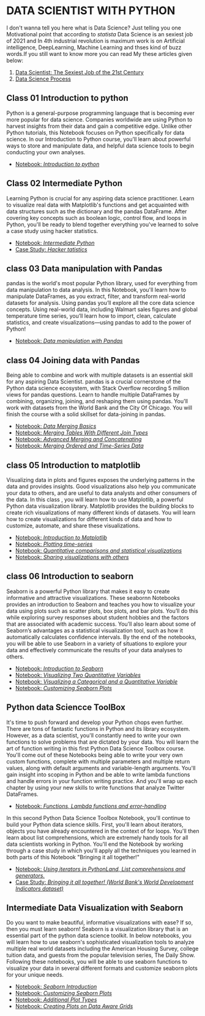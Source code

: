 # DATA SCIENTIST WITH PYTHON
I don't wanna tell you here what is Data Science? Just telling you one Motivational point that according to <em>statista</em> Data Science is an sexiest job of 2021 and In 4th industrial revolution is maximum work is on Artificial intelligence, DeepLearning, Machine Learning and thses kind of buzz words.If you still want to know more you can read My these articles given below:
 <ol>
 <li><a href= "https://qasim1020.medium.com/data-scientist-the-sexiest-job-of-the-21st-century-9b81b680d54a">Data Scientist: The Sexiest Job of the 21st Century</a></li>
 <li><a href= "https://qasim1020.medium.com/data-science-process-386cca0e70e">Data Science Process</a></li>  
 </ol>
 
## Class 01 Introduction to python
Python is a general-purpose programming language that is becoming ever more popular for data science. Companies worldwide are using Python to harvest insights from their data and gain a competitive edge. Unlike other Python tutorials, this Notebook focuses on Python specifically for data science. In our Introduction to Python course, you’ll learn about powerful ways to store and manipulate data, and helpful data science tools to begin conducting your own analyses.
- <a href= "https://github.com/aiwithqasim/datascientist-python/blob/main/class%2001%20Introduction%20to%20Python/class01%20Introduction%20to%20DS%20with%20Python.ipynb">Notebook: <em>Introduction to python</em></a>

## Class 02 Intermediate Python
Learning Python is crucial for any aspiring data science practitioner. Learn to visualize real data with Matplotlib's functions and get acquainted with data structures such as the dictionary and the pandas DataFrame. After covering key concepts such as boolean logic, control flow, and loops in Python, you'll be ready to blend together everything you've learned to solve a case study using hacker statistics.
- <a href= "https://github.com/aiwithqasim/datascientist-python/blob/main/class%2002%20Intermediate%20Python/class%2002%20Intermediate%20Python.ipynb">Notebook: <em>Intermediate Python</em></a>
- <a href= "https://github.com/aiwithqasim/datascientist-python/blob/main/class%2002%20Intermediate%20Python/Case%20Study%20(Hacker%20Statistics).ipynb">Case Study: <em>Hacker tatistics</em></a>

## class 03 Data manipulation with Pandas
pandas is the world's most popular Python library, used for everything from data manipulation to data analysis. In this Notebook, you'll learn how to manipulate DataFrames, as you extract, filter, and transform real-world datasets for analysis. Using pandas you’ll explore all the core data science concepts. Using real-world data, including Walmart sales figures and global temperature time series, you’ll learn how to import, clean, calculate statistics, and create visualizations—using pandas to add to the power of Python!
- <a href= "https://github.com/aiwithqasim/datascientist-python/blob/main/class%2003%20Data%20manipulation%20with%20Pandas/class%2003%20Data%20Manipulation%20with%20Pandas.ipynb">Notebook: <em>Data manipulation with Pandas</em></a>

## class 04 Joining data with Pandas
Being able to combine and work with multiple datasets is an essential skill for any aspiring Data Scientist. pandas is a crucial cornerstone of the Python data science ecosystem, with Stack Overflow recording 5 million views for pandas questions. Learn to handle multiple DataFrames by combining, organizing, joining, and reshaping them using pandas. You'll work with datasets from the World Bank and the City Of Chicago. You will finish the course with a solid skillset for data-joining in pandas.
- <a href= "https://github.com/aiwithqasim/datascientist-python/blob/main/class%2004%20Joining%20Data%20with%20Pandas/join_pandas_class1.ipynb">Notebook: <em>Data Merging Basics</em></a>
- <a href= "https://github.com/aiwithqasim/datascientist-python/blob/main/class%2004%20Joining%20Data%20with%20Pandas/join_pandas_class2.ipynb">Notebook: <em>Merging Tables With Different Join Types</em></a>
- <a href= "https://github.com/aiwithqasim/datascientist-python/blob/main/class%2004%20Joining%20Data%20with%20Pandas/join_pandas_class3.ipynb">Notebook: <em>Advanced Merging and Concatenating</em></a>
- <a href= "https://github.com/aiwithqasim/datascientist-python/blob/main/class%2004%20Joining%20Data%20with%20Pandas/join_pandas_class4.ipynb">Notebook: <em>Merging Ordered and Time-Series Data</em></a>

## class 05 Introduction to matplotlib
Visualizing data in plots and figures exposes the underlying patterns in the data and provides insights. Good visualizations also help you communicate your data to others, and are useful to data analysts and other consumers of the data. In this class , you will learn how to use Matplotlib, a powerful Python data visualization library. Matplotlib provides the building blocks to create rich visualizations of many different kinds of datasets. You will learn how to create visualizations for different kinds of data and how to customize, automate, and share these visualizations.
- <a href= "https://github.com/aiwithqasim/datascientist-python/blob/main/class%2005%20Introduction%20to%20data%20visualization%20with%20matplotlib/class1_intro%20matplotlib.ipynb">Notebook: <em>Introduction to Matplotlib</em></a>
- <a href= "https://github.com/aiwithqasim/datascientist-python/blob/main/class%2005%20Introduction%20to%20data%20visualization%20with%20matplotlib/class2_plotting%20time%20series.ipynb">Notebook: <em>Plotting time-series</em></a>
- <a href= "https://github.com/aiwithqasim/datascientist-python/blob/main/class%2005%20Introduction%20to%20data%20visualization%20with%20matplotlib/class3_quantitative%20comparisons.ipynb">Notebook: <em>Quantitative comparisons and statistical visualizations</em></a>
- <a href= "https://github.com/aiwithqasim/datascientist-python/blob/main/class%2005%20Introduction%20to%20data%20visualization%20with%20matplotlib/class4_prepare%20for%20share.ipynb">Notebook: <em>Sharing visualizations with others</em></a>

## class 06 Introduction to seaborn
Seaborn is a powerful Python library that makes it easy to create informative and attractive visualizations. These seabornn Notebooks provides an introduction to Seaborn and teaches you how to visualize your data using plots such as scatter plots, box plots, and bar plots. You’ll do this while exploring survey responses about student hobbies and the factors that are associated with academic success. You’ll also learn about some of Seaborn’s advantages as a statistical visualization tool, such as how it automatically calculates confidence intervals. By the end of the notebooks, you will be able to use Seaborn in a variety of situations to explore your data and effectively communicate the results of your data analyses to others.
- <a href= "https://github.com/aiwithqasim/datascientist-python/blob/main/class%2006%20Introduction%20to%20data%20visualization%20with%20seaborn/class1%20Introduction%20to%20seabron.ipynb">Notebook: <em>Introduction to Seaborn</em></a>
- <a href= "https://github.com/aiwithqasim/datascientist-python/blob/main/class%2006%20Introduction%20to%20data%20visualization%20with%20seaborn/class2%20Visualizing%20Two%20Quantitative%20Variables.ipynb">Notebook: <em>Visualizing Two Quantitative Variables</em></a>
- <a href= "https://github.com/aiwithqasim/datascientist-python/blob/main/class%2006%20Introduction%20to%20data%20visualization%20with%20seaborn/class3%20Visualizing%20a%20Categorical%20and%20a%20Quantitative%20Variable.ipynb">Notebook: <em>Visualizing a Categorical and a Quantitative Variable</em></a>
- <a href= "https://github.com/aiwithqasim/datascientist-python/blob/main/class%2006%20Introduction%20to%20data%20visualization%20with%20seaborn/class4%20Customizing%20Seaborn%20Plots.ipynb">Notebook: <em>Customizing Seaborn Plots</em></a>

## Python data Sciencce ToolBox
It's time to push forward and develop your Python chops even further. There are tons of fantastic functions in Python and its library ecosystem. However, as a data scientist, you'll constantly need to write your own functions to solve problems that are dictated by your data. You will learn the art of function writing in this first Python Data Science Toolbox course. You'll come out of these Notebooks being able to write your very own custom functions, complete with multiple parameters and multiple return values, along with default arguments and variable-length arguments. You'll gain insight into scoping in Python and be able to write lambda functions and handle errors in your function writing practice. And you'll wrap up each chapter by using your new skills to write functions that analyze Twitter DataFrames.

- <a href= "https://github.com/aiwithqasim/datascientist-python/blob/main/class%2007%20Python%20Data%20Science%20toolbox/class1%20user%20defined%20functions.ipynb">Notebook: <em>Functions, Lambda functions and error-handling</em></a>

In this second Python Data Science Toolbox Notebook, you'll continue to build your Python data science skills. First, you'll learn about iterators, objects you have already encountered in the context of for loops. You'll then learn about list comprehensions, which are extremely handy tools for all data scientists working in Python. You'll end the Notebook by working through a case study in which you'll apply all the techniques you learned in both parts of this Notebook "Bringing it all together!"

- <a href= "https://github.com/aiwithqasim/datascientist-python/blob/main/class%2007%20Python%20Data%20Science%20toolbox/class2%20Using%20iterators%20in%20PythonLand.ipynb">Notebook: <em>Using iterators in PythonLand, List comprehensions and generators.</em></a>
- <a href= "https://github.com/aiwithqasim/datascientist-python/blob/main/class%2007%20Python%20Data%20Science%20toolbox/class03%20Bringing%20it%20all%20together!%20(Case%20Study).ipynb">Case Study:  <em>Bringing it all together! (World Bank's World Development Indicators dataset)</em></a>

## Intermediate Data Visualization with Seaborn
Do you want to make beautiful, informative visualizations with ease? If so, then you must learn seaborn! Seaborn is a visualization library that is an essential part of the python data science toolkit. In below notebooks, you will learn how to use seaborn's sophisticated visualization tools to analyze multiple real world datasets including the American Housing Survey, college tuition data, and guests from the popular television series, The Daily Show. Following these notebooks, you will be able to use seaborn functions to visualize your data in several different formats and customize seaborn plots for your unique needs.

- <a href= "https://github.com/aiwithqasim/datascientist-python/blob/main/class%2008%20Intermediate%20Data%20Visualization%20with%20Seaborn/class01%20%20Seaborn%20Introduction.ipynb">Notebook: <em>Seaborn Introduction</em></a>
- <a href= "https://github.com/aiwithqasim/datascientist-python/blob/main/class%2008%20Intermediate%20Data%20Visualization%20with%20Seaborn/class02%20Customizing%20Seaborn%20Plots.ipynb">Notebook: <em>Customizing Seaborn Plots</em></a>
- <a href= "https://github.com/aiwithqasim/datascientist-python/blob/main/class%2008%20Intermediate%20Data%20Visualization%20with%20Seaborn/class03%20%20Additional%20Plot%20Types.ipynb">Notebook: <em>Additional Plot Types</em></a>
- <a href= "https://github.com/aiwithqasim/datascientist-python/blob/main/class%2008%20Intermediate%20Data%20Visualization%20with%20Seaborn/class04%20Creating%20Plots%20on%20Data%20Aware%20Grids.ipynb">Notebook: <em>Creating Plots on Data Aware Grids</em></a>

<!--
- <a href= "">Notebook: <em></em></a>
-->